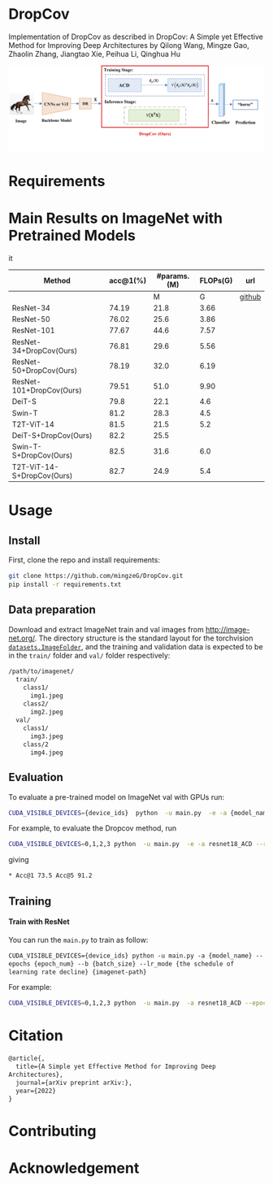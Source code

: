 # DropCov
Implementation of DropCov as described in DropCov: A Simple yet Effective Method for Improving Deep Architectures by  Qilong Wang, Mingze Gao, Zhaolin Zhang, Jiangtao Xie, Peihua Li, Qinghua Hu

![Poster](figures/method.png)

# Requirements


# Main Results on ImageNet with Pretrained Models
it 

|Method           | acc@1(%) | #params.(M) | FLOPs(G) | url                                                          |
| ------------------ | ----- | ------- | ----- | ------------------------------------------------------------ |
|     |   | M     | G  | [github](https://github.com/.pth) |
| ResNet-34   |  74.19 |  21.8   |  3.66   |               |
| ResNet-50   |  76.02 |  25.6   |   3.86  |               |
| ResNet-101   |  77.67 |    44.6 | 7.57    |               |
| ResNet-34+DropCov(Ours)   | 76.81  |  29.6   | 5.56    |               |
| ResNet-50+DropCov(Ours)   | 78.19  |   32.0  |  6.19   |               |
| ResNet-101+DropCov(Ours)    |  79.51 |    51.0 |   9.90  |               |
| DeiT-S   |  79.8 |  22.1   |   4.6  |               |
| Swin-T   |  81.2 |   28.3  |     4.5|               |
| T2T-ViT-14   |  81.5 |    21.5 |   5.2  |               |
| DeiT-S+DropCov(Ours)   | 82.2  |   25.5  |     |               |
| Swin-T-S+DropCov(Ours)  |  82.5 |   31.6  |   6.0  |               |
| T2T-ViT-14-S+DropCov(Ours)   | 82.7  |  24.9   |    5.4 |               |
# Usage

## Install
First, clone the repo and install requirements:

```bash
git clone https://github.com/mingzeG/DropCov.git
pip install -r requirements.txt
```

## Data preparation

Download and extract ImageNet train and val images from http://image-net.org/. 
The directory structure is the standard layout for the torchvision [`datasets.ImageFolder`](https://pytorch.org/docs/stable/torchvision/datasets.html#imagefolder), 
and the training and validation data is expected to be in the `train/` folder and `val/` folder respectively:

```
/path/to/imagenet/
  train/
    class1/
      img1.jpeg
    class2/
      img2.jpeg
  val/
    class1/
      img3.jpeg
    class/2
      img4.jpeg
```

## Evaluation

To evaluate a pre-trained model on ImageNet val with GPUs run:

```bash
CUDA_VISIBLE_DEVICES={device_ids}  python  -u main.py  -e -a {model_name} --resume {checkpoint-path} {imagenet-path}
```

For example, to evaluate the Dropcov method, run

```bash
CUDA_VISIBLE_DEVICES=0,1,2,3 python  -u main.py  -e -a resnet18_ACD --resume ./r18_64_acd_best.pth.tar ./dataset/ILSVRC2012
```

giving
```bash
* Acc@1 73.5 Acc@5 91.2
```

## Training

#### Train with ResNet

You can run the `main.py` to train as follow:

```
CUDA_VISIBLE_DEVICES={device_ids} python -u main.py -a {model_name} --epochs {epoch_num} --b {batch_size} --lr_mode {the schedule of learning rate decline} {imagenet-path}
```
For example:

```bash
CUDA_VISIBLE_DEVICES=0,1,2,3 python  -u main.py  -a resnet18_ACD --epochs 100 --b 256 --lr_mode LRnorm  ./dataset/ILSVRC2012
```

# Citation

```
@article{,
  title={A Simple yet Effective Method for Improving Deep Architectures},
  journal={arXiv preprint arXiv:},
  year={2022}
}
```

# Contributing


# Acknowledgement


